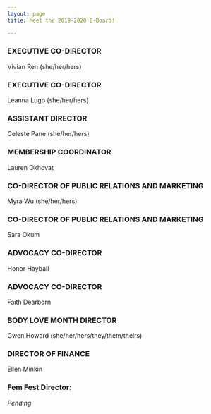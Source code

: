 ```yaml
---
layout: page
title: Meet the 2019-2020 E-Board!

---
```

### EXECUTIVE CO-DIRECTOR

Vivian Ren (she/her/hers)

### EXECUTIVE CO-DIRECTOR

Leanna Lugo (she/her/hers)

### ASSISTANT DIRECTOR

Celeste Pane (she/her/hers)

### MEMBERSHIP COORDINATOR

Lauren Okhovat

### CO-DIRECTOR OF PUBLIC RELATIONS AND MARKETING

Myra Wu (she/her/hers)

### CO-DIRECTOR OF PUBLIC RELATIONS AND MARKETING

Sara Okum

### ADVOCACY CO-DIRECTOR

Honor Hayball

### ADVOCACY CO-DIRECTOR

Faith Dearborn

### BODY LOVE MONTH DIRECTOR

Gwen Howard (she/her/hers/they/them/theirs)

### DIRECTOR OF FINANCE

Ellen Minkin

### Fem Fest Director:

_Pending_